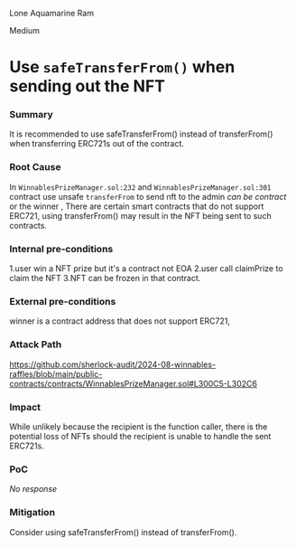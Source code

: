 Lone Aquamarine Ram

Medium

# Use `safeTransferFrom()` when sending out the NFT

### Summary

It is recommended to use safeTransferFrom() instead of transferFrom() when transferring ERC721s out of the contract.

### Root Cause

In `WinnablesPrizeManager.sol:232` and  `WinnablesPrizeManager.sol:301` contract use unsafe `transferFrom` to send nft to the admin *can be contract* or the winner , There are certain smart contracts that do not support ERC721, using transferFrom() may result in the NFT being sent to such contracts.

### Internal pre-conditions

1.user win a NFT prize but it's a contract not EOA
2.user call claimPrize to claim the NFT
3.NFT can be frozen in that contract.

### External pre-conditions

winner is a contract address that does not support ERC721,

### Attack Path

https://github.com/sherlock-audit/2024-08-winnables-raffles/blob/main/public-contracts/contracts/WinnablesPrizeManager.sol#L300C5-L302C6

### Impact

While unlikely because the recipient is the function caller, there is the potential loss of NFTs should the recipient is unable to handle the sent ERC721s.

### PoC

_No response_

### Mitigation

Consider using safeTransferFrom() instead of transferFrom().